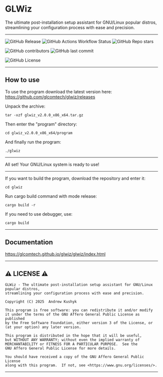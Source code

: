 # GLWiz

The ultimate post-installation setup assistant for GNU/Linux popular distros, streamlining your configuration process with ease and precision.

---

![GitHub Release](https://img.shields.io/github/v/release/glcomtech/glwiz?style=flat-square&logo=github)
![GitHub Actions Workflow Status](https://img.shields.io/github/actions/workflow/status/glcomtech/glwiz/rust.yml?style=flat-square&logo=github)
![GitHub Repo stars](https://img.shields.io/github/stars/glcomtech/glwiz?style=flat-square&logo=github)

![GitHub contributors](https://img.shields.io/github/contributors/glcomtech/glwiz?style=flat-square&logo=github) ![GitHub last commit](https://img.shields.io/github/last-commit/glcomtech/glwiz?style=flat-square&logo=github)

![GitHub License](https://img.shields.io/github/license/glcomtech/glwiz?style=flat-square&logo=github)

---

## How to use

To use the program download the latest version here: https://github.com/glcomtech/glwiz/releases

Unpack the archive:
```
tar -xzf glwiz_v2.0.0_x86_x64.tar.gz
```
Then enter the "program" directory:
```
cd glwiz_v2.0.0_x86_x64/program
```
And finally run the program:
```
./glwiz
```

---

All set! Your GNU/Linux system is ready to use!

---

If you want to build the program, download the repository and enter it:
```
cd glwiz
```
Run cargo build command with mode release:
```
cargo build -r
```
If you need to use debugger, use:
```
cargo build
```

---

## Documentation
https://glcomtech.github.io/glwiz/glwiz/index.html

---

## ⚠️ LICENSE ⚠️
    GLWiz - The ultimate post-installation setup assistant for GNU/Linux popular distros,
    streamlining your configuration process with ease and precision.
    
    Copyright (C) 2025  Andrew Kushyk

    This program is free software: you can redistribute it and/or modify
    it under the terms of the GNU Affero General Public License as published
    by the Free Software Foundation, either version 3 of the License, or
    (at your option) any later version.

    This program is distributed in the hope that it will be useful,
    but WITHOUT ANY WARRANTY; without even the implied warranty of
    MERCHANTABILITY or FITNESS FOR A PARTICULAR PURPOSE.  See the
    GNU Affero General Public License for more details.

    You should have received a copy of the GNU Affero General Public License
    along with this program.  If not, see <https://www.gnu.org/licenses/>.
---
